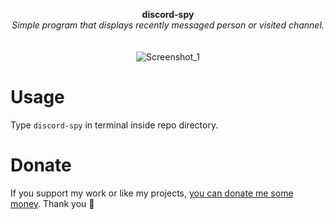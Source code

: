 <p align="center">
	<b>discord-spy</b>
	<br>
	<i>Simple program that displays recently messaged person or visited channel.</i>
	<br><br><br>
	<img alt="Screenshot_1" src="https://user-images.githubusercontent.com/48186982/88685962-d6a6a880-d0f6-11ea-85a9-25820e4f835b.png">
</p>

# Usage
Type `discord-spy` in terminal inside repo directory.

# Donate
If you support my work or like my projects, [you can donate me some money](https://github.com/hXR16F/donate/blob/master/README.md). Thank you 💙
